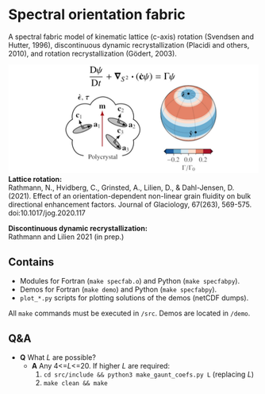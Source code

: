 # Spectral orientation fabric 
A spectral fabric model of kinematic lattice (c-axis) rotation (Svendsen and
Hutter, 1996), discontinuous dynamic recrystallization (Placidi and others, 2010), and rotation recrystallization (Gödert, 2003).

![image](githubimg.jpg)
**Lattice rotation:** <br>
Rathmann, N., Hvidberg, C., Grinsted, A., Lilien, D., & Dahl-Jensen, D. (2021). Effect of an orientation-dependent non-linear grain fluidity on bulk directional enhancement factors. Journal of Glaciology, 67(263), 569-575. doi:10.1017/jog.2020.117

**Discontinuous dynamic recrystallization:** <br>
Rathmann and Lilien 2021 (in prep.)

## Contains
- Modules for Fortran (`make specfab.o`) and Python (`make specfabpy`).
- Demos for Fortran (`make demo`) and Python (`make specfabpy`).
- `plot_*.py` scripts for plotting solutions of the demos (netCDF dumps).

All `make` commands must be executed in `/src`. Demos are located in `/demo`.

## Q&A
- **Q** What *L* are possible?
  - **A** Any 4<=*L*<=20. If higher *L* are required:
    1. `cd src/include && python3 make_gaunt_coefs.py L` (replacing *L*)
    2. `make clean && make`
